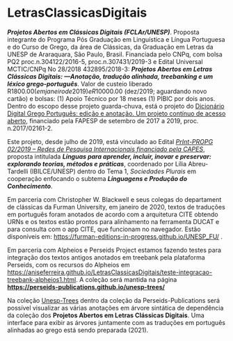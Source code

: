 # LetrasClassicasDigitais
***Projetos Abertos em Clássicas Digitais (FCLAr/UNESP)***. Proposta integrante do Programa Pós Graduação em Linguística e Língua Portuguesa e do Curso de  Grego, da área de Clássicas, da Graduação em Letras da UNESP de Araraquara, São Paulo, Brasil. Financiada pelo CNPq, com bolsa PQ2 proc.n.304122/2016-5, proc.n.307431/2019-3 e Edital Universal MCTIC/CNPq No 28/2018 432895/2018-3: **_Projetos Abertos em Letras Clássicas Digitais: —Anotação, tradução alinhada, treebanking e um léxico grego-português_**. Valor de custeio liberado R$1800.00 (em janeiro de 2019) e R$10000.00 (dez/2019; aguardando novo cartão) e bolsas: (1) Apoio Técnico por 18 meses (1) PIBIC por dois anos. Dentro do escopo desse projeto guarda-chuva, está o projeto do [Dicionário Digital Grego Português: edição e anotação. Um projeto contínuo de acesso aberto](https://aniseferreira.github.io/Grc-Por-DigDict), financiado pela FAPESP de setembro de 2017 a 2019, proc. n.2017/02161-2.


Este projeto, desde julho de 2019, está vinculado ao Edital [*PrInt-PROPG 02/2019 – Redes de Pesquisa Internacionais financiado pela CAPES*](https://www2.unesp.br/portal#!/propg/projetos-internacionais/editais-print/abertos/),  proposta intitulada ***Línguas para aprender, incluir, inovar e preservar: explorando teorias, métodos e práticas***,  coordenado por Lília Abreu-Tardelli (IBILCE/UNESP) dentro do Tema 1, _*Sociedades Plurais*_ em cooperação enfocando o subtema _**Linguagens e Produção do Conhecimento**_.

Em parceria com Christopher W. Blackwell e seus colegas do departament de clássicas da Furman University, em janeiro de 2020, textos de traduções em português foram anotados de acordo com a arquitetura CITE obtendo URNs e os textos estão prontos para alinhamento na ferramenta DUCAT e para consulta com o app CITE, que funcionam no navegador. Estão disponíveis em: https://furman-editions-in-progress.github.io/UNESP_FU/ . 

Em parceria com Alpheios e Perseids Project estamos fazendo testes para integração dos textos antigos anotados em treebank pela plataforma Perseids, com os recursos do Alpheios em https://aniseferreira.github.io/LetrasClassicasDigitais/teste-integracao-treebank-alpheios1.html. A coleção será mantida na página **https://perseids-publications.github.io/unesp-trees/**

Na coleção [Unesp-Trees](https://perseids-publications.github.io/unesp-trees/) dentro da coleção da Perseids-Publications será possível visualizar as várias anotações em árvore sintática de dependência da coleção dos **Projetos Abertos em Letras Clássicas Digitais**. Uma interface para exibir as árvores juntamente com as traduções em português  alinhadas ao grego está sendo preparada (2021). 

